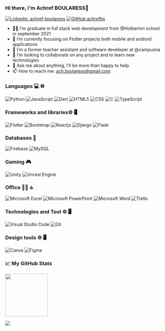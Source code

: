 ### Hi there, i'm Achref BOULARESS👋
[![Linkedin: achref-boularess](https://img.shields.io/badge/achref-boularess-blue?style=flat-square&logo=Linkedin&logoColor=white&link=https://www.linkedin.com/in/achref-boularess)](https://www.linkedin.com/in/achref-boularess/)
[![GitHub achrefbs](https://img.shields.io/github/followers/achrefbs?label=follow&style=social)](https://github.com/achrefbs)
- 💁‍♀️ I'm graduate in full stack web development from @Holberton school in september 2021
- 🔭 I’m currently focusing on Flutter projects both mobile and android applications
- 🌱 I'm a former teacher assistant and software developer at @campusna 
- 👯 I’m looking to collaborate on any project and to learn new technologies
- 💬 Ask me about anything, I'll be more than happy to help.
- 📫 How to reach me: <ach.boularess@gmail.com>
### Languages 💻 🌐
![Python](https://img.shields.io/badge/-Python-000?&logo=python)
![JavaScript](https://img.shields.io/badge/-JavaScript-000?&logo=JavaScrip)
![Dart](https://img.shields.io/badge/Dart-0175C2?style=for-the-badge&logo=dart&logoColor=white)
![HTML5](https://img.shields.io/badge/-HTML5-333333?style=flat&logo=HTML5)
![CSS](https://img.shields.io/badge/-CSS-333333?style=flat&logo=CSS3)
![C](https://img.shields.io/badge/C-00599C?style=for-the-badge&logo=c&logoColor=white)
![TypeScript](https://img.shields.io/badge/TypeScript-007ACC?style=for-the-badge&logo=typescript&logoColor=white)
### Frameworks and libraries⚙️ 🖥
![Flutter](https://img.shields.io/badge/Flutter-02569B?style=for-the-badge&logo=flutter&logoColor=white)
![Bootstrap](https://img.shields.io/badge/-Bootstrap-333333?style=flat&logo=bootstrap)
![Reactjs](https://img.shields.io/badge/React-20232A?style=for-the-badge&logo=react&logoColor=61DAFB)
![Django](https://img.shields.io/badge/django-%23092E20.svg?style=for-the-badge&logo=django&logoColor=white)
![Flask](https://img.shields.io/badge/flask-%23000.svg?style=for-the-badge&logo=flask&logoColor=white)
### Databases 💾
![Firebase](https://img.shields.io/badge/Firebase-039BE5?style=for-the-badge&logo=Firebase&logoColor=white)
![MySQL](https://img.shields.io/badge/mysql-%2300f.svg?style=for-the-badge&logo=mysql&logoColor=white)
### Gaming 🎮
![Unity](https://img.shields.io/badge/unity-%23000000.svg?style=for-the-badge&logo=unity&logoColor=white)
![Unreal Engine](https://img.shields.io/badge/unrealengine-%23313131.svg?style=for-the-badge&logo=unrealengine&logoColor=white)
### Office 👨‍💻 🔝
![Microsoft Excel](https://img.shields.io/badge/Microsoft_Excel-217346?style=for-the-badge&logo=microsoft-excel&logoColor=white)
![Microsoft PowerPoint](https://img.shields.io/badge/Microsoft_PowerPoint-B7472A?style=for-the-badge&logo=microsoft-powerpoint&logoColor=white)
![Microsoft Word](https://img.shields.io/badge/Microsoft_Word-2B579A?style=for-the-badge&logo=microsoft-word&logoColor=white)
![Trello](https://img.shields.io/badge/Trello-0052CC?style=for-the-badge&logo=trello&logoColor=white)
### Technologies and Tool ⚙️ 🖥
![Visual Studio Code](https://img.shields.io/badge/-Visual%20Studio%20Code-333333?style=flat&logo=visual-studio-code&logoColor=007ACC)
![Git](https://img.shields.io/badge/-Git-333333?style=flat&logo=git)
### Design tools ⚙️ 🖥
![Canva](https://img.shields.io/badge/Canva-%2300C4CC.svg?&style=for-the-badge&logo=Canva&logoColor=white)
![Figma](https://img.shields.io/badge/Figma-F24E1E?style=for-the-badge&logo=figma&logoColor=white)
### 📈 My GitHub Stats
<a href="https://github.com/achrefbs">
<img height="137px" src="https://github-readme-stats.vercel.app/api/top-langs/?username=achrefbs&layout=compact" /></a>

![](https://komarev.com/ghpvc/?username=achrefbs)
